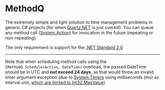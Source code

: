 # MethodQ
The extremely simple and light solution to time management problems in 
generic C# projects (for when [Quartz.NET](https://github.com/quartznet/quartznet) is just overkill). You can queue 
any method call ([System.Action](https://docs.microsoft.com/en-us/dotnet/api/system.action?view=netframework-4.7.2)) for invocation in the future (repeating 
or non-repeating). 

The only requirement is support for the [.NET Standard 2.0](https://docs.microsoft.com/en-us/dotnet/standard/net-standard)

---

Note that when scheduling method calls using the `IMethodQ.Schedule(Action, DateTime)` overload, the passed DateTime should be in UTC and **not exceed 24 days**, as that would throw an invalid timer argument exception (due to [System.Timers](https://docs.microsoft.com/en-us/dotnet/api/system.timers?view=netframework-4.7.2) using milliseconds (ms) as interval unit, [which are limited to Int32.MaxValue](https://stackoverflow.com/questions/1624789/maximum-timer-interval)).
